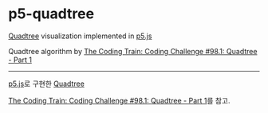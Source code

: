 # p5-quadtree

[Quadtree](https://en.wikipedia.org/wiki/Quadtree) visualization implemented in [p5.js](https://p5js.org/)

Quadtree algorithm by [The Coding Train: Coding Challenge #98.1: Quadtree - Part 1](https://www.youtube.com/watch?v=OJxEcs0w_kE)

---

[p5.js](https://p5js.org/)로 구현한 [Quadtree](https://en.wikipedia.org/wiki/Quadtree)

[The Coding Train: Coding Challenge #98.1: Quadtree - Part 1](https://www.youtube.com/watch?v=OJxEcs0w_kE)를 참고.
